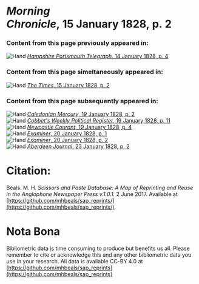 # *Morning Chronicle*, 15 January 1828, p. 2  
  
### Content from this page previously appeared in:  
![Hand](http://scissorsandpaste.net/wp-content/uploads/2017/06/smallhandpointer.png) [*Hampshire Portsmouth Telegraph*, 14 January 1828, p. 4](https://mhbeals.github.io/sap_html/Hampshire-Portsmouth-Telegraph/Hampshire-Portsmouth-Telegraph-14-January-1828-p-4)  
  
### Content from this page simeltaneously appeared in:  
![Hand](http://scissorsandpaste.net/wp-content/uploads/2017/06/smallhandpointer.png) [*The Times*, 15 January 1828, p. 2](https://mhbeals.github.io/sap_html/The-Times/The-Times-15-January-1828-p-2)  
  
### Content from this page subsequently appeared in:  
![Hand](http://scissorsandpaste.net/wp-content/uploads/2017/06/smallhandpointer.png) [*Caledonian Mercury*, 19 January 1828, p. 2](https://mhbeals.github.io/sap_html/Caledonian-Mercury/Caledonian-Mercury-19-January-1828-p-2)  
![Hand](http://scissorsandpaste.net/wp-content/uploads/2017/06/smallhandpointer.png) [*Cobbet's Weekly Political Register*, 19 January 1828, p. 11](https://mhbeals.github.io/sap_html/Cobbet's-Weekly-Political-Register/Cobbet's-Weekly-Political-Register-19-January-1828-p-11)  
![Hand](http://scissorsandpaste.net/wp-content/uploads/2017/06/smallhandpointer.png) [*Newcastle Courant*, 19 January 1828, p. 4](https://mhbeals.github.io/sap_html/Newcastle-Courant/Newcastle-Courant-19-January-1828-p-4)  
![Hand](http://scissorsandpaste.net/wp-content/uploads/2017/06/smallhandpointer.png) [*Examiner*, 20 January 1828, p. 1](https://mhbeals.github.io/sap_html/Examiner/Examiner-20-January-1828-p-1)  
![Hand](http://scissorsandpaste.net/wp-content/uploads/2017/06/smallhandpointer.png) [*Examiner*, 20 January 1828, p. 2](https://mhbeals.github.io/sap_html/Examiner/Examiner-20-January-1828-p-2)  
![Hand](http://scissorsandpaste.net/wp-content/uploads/2017/06/smallhandpointer.png) [*Aberdeen Journal*, 23 January 1828, p. 2](https://mhbeals.github.io/sap_html/Aberdeen-Journal/Aberdeen-Journal-23-January-1828-p-2)  


# Citation: 

Beals. M. H. *Scissors and Paste Database: A Map of Reprinting and Reuse in the Anglophone Newspaper Press v.1.0.1.* 2 June 2017. Available at [https://github.com/mhbeals/sap_reprints/](https://github.com/mhbeals/sap_reprints/). 

# Nota Bona

Bibliometric data is time consuming to produce but benefits us all. Please remember to cite or acknowledge this and any other bibliometric data you use in your research. All data is available CC-BY 4.0 at [https://github.com/mhbeals/sap_reprints](https://github.com/mhbeals/sap_reprints)